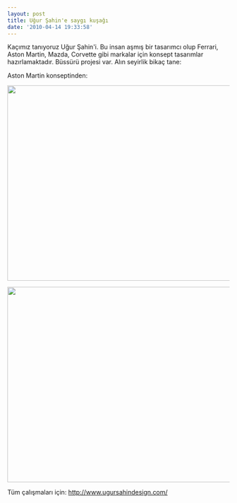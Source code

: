 ```yaml
---
layout: post
title: Uğur Şahin'e saygı kuşağı
date: '2010-04-14 19:33:58'
---
```


Kaçımız tanıyoruz Uğur Şahin'i. Bu insan aşmış bir tasarımcı olup Ferrari, Aston Martin, Mazda, Corvette gibi markalar için konsept tasarımlar hazırlamaktadır. Büssürü projesi var. Alın seyirlik bikaç tane:

Aston Martin konseptinden:
<p style="text-align: center;"><a href="http://www.ugursahindesign.com/AstonMartinGauntlett/11-new.124.jpg"><img class="aligncenter" src="http://www.ugursahindesign.com/AstonMartinGauntlett/11-new.124.jpg" alt="" width="590" height="443" /></a></p>
<p style="text-align: center;"></p>
<p style="text-align: center;"><a href="http://www.ugursahindesign.com/AstonMartinGauntlett/6.106.jpg"><img class="aligncenter" src="http://www.ugursahindesign.com/AstonMartinGauntlett/6.106.jpg" alt="" width="590" height="443" /></a></p>
<p style="text-align: center;"></p>
<p style="text-align: left;">Tüm çalışmaları için: <a href="http://www.ugursahindesign.com/" target="_blank">http://www.ugursahindesign.com/</a></p>